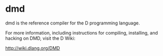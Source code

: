 dmd
===

dmd is the reference compiler for the D programming language.

For more information, including instructions for compiling, installing, and hacking on DMD, visit the D Wiki:

http://wiki.dlang.org/DMD

